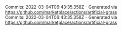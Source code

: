 Commits: 2022-03-04T06:43:35.358Z - Generated via https://github.com/marketplace/actions/artificial-grass
<br>
Commits: 2022-03-04T06:43:35.358Z - Generated via https://github.com/marketplace/actions/artificial-grass
<br>

